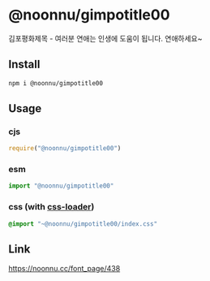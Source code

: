 # @noonnu/gimpotitle00
김포평화제목 - 여러분 연애는 인생에 도움이 됩니다. 연애하세요~

## Install
```sh
npm i @noonnu/gimpotitle00
```
## Usage
### cjs
```js
require("@noonnu/gimpotitle00")
```
### esm
```js
import "@noonnu/gimpotitle00"
```
### css (with [css-loader](https://github.com/webpack-contrib/css-loader))
```css
@import "~@noonnu/gimpotitle00/index.css"
```

## Link
https://noonnu.cc/font_page/438